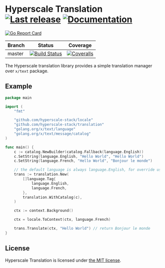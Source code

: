 # Hyperscale Translation [![Last release](https://img.shields.io/github/release/hyperscale-stack/translation.svg)](https://github.com/hyperscale-stack/translation/releases/latest) [![Documentation](https://godoc.org/github.com/hyperscale-stack/translation?status.svg)](https://godoc.org/github.com/hyperscale-stack/translation)

[![Go Report Card](https://goreportcard.com/badge/github.com/hyperscale-stack/translation)](https://goreportcard.com/report/github.com/hyperscale-stack/translation)

| Branch | Status                                                                                                                                                                               | Coverage                                                                                                                                                         |
| ------ | ------------------------------------------------------------------------------------------------------------------------------------------------------------------------------------ | ---------------------------------------------------------------------------------------------------------------------------------------------------------------- |
| master | [![Build Status](https://github.com/hyperscale-stack/translation/workflows/Go/badge.svg?branch=master)](https://github.com/hyperscale-stack/translation/actions?query=workflow%3AGo) | [![Coveralls](https://img.shields.io/coveralls/hyperscale-stack/translation/master.svg)](https://coveralls.io/github/hyperscale-stack/translation?branch=master) |

The Hyperscale translation library provides a simple translation manager over `x/text` package.

## Example

```go
package main

import (
    "fmt"

    "github.com/hyperscale-stack/locale"
    "github.com/hyperscale-stack/translation"
    "golang.org/x/text/language"
    "golang.org/x/text/message/catalog"
)

func main() {
    c := catalog.NewBuilder(catalog.Fallback(language.English))
    c.SetString(language.English, "Hello World", "Hello World")
    c.SetString(language.French, "Hello World", "Bonjour le monde")

    // the default language is always language.English, for override use translation.WithDefaultLocale()
    trans := translation.New(
        []language.Tag{
            language.English,
            language.French,
        },
        translation.WithCatalog(c),
    )

    ctx := context.Background()

    ctx = locale.ToContext(ctx, language.French)

    trans.Translate(ctx, "Hello World") // return Bonjour le monde
}

```

## License

Hyperscale Translation is licensed under [the MIT license](LICENSE.md).
